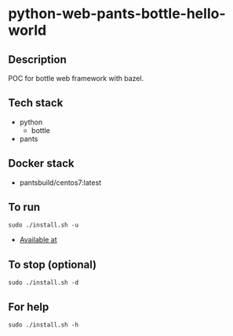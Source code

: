 # python-web-pants-bottle-hello-world

## Description
POC for bottle web framework with bazel.

## Tech stack
- python
  - bottle
- pants

## Docker stack
- pantsbuild/centos7:latest

## To run
`sudo ./install.sh -u`
- [Available at](http://localhost)

## To stop (optional)
`sudo ./install.sh -d`

## For help
`sudo ./install.sh -h`
